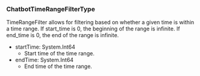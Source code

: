 ### ChatbotTimeRangeFilterType
TimeRangeFilter allows for filtering based on whether a given time
 is within a time range. If start_time is 0, the beginning of the range
 is infinite. If end_time is 0, the end of the range is infinite.

- startTime: System.Int64
  - Start time of the time range.
- endTime: System.Int64
  - End time of the time range.
